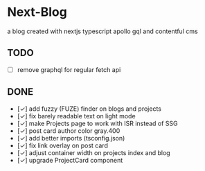 # Next-Blog
a blog created with nextjs typescript apollo gql and contentful cms

## TODO
- [ ] remove graphql for regular fetch api

## DONE
- [✓] add fuzzy (FUZE) finder on blogs and projects
- [✓] fix barely readable text on light mode
- [✓] make Projects page to work with ISR instead of SSG
- [✓] post card author color gray.400
- [✓] add better imports (tsconfig.json)
- [✓] fix link overlay on post card
- [✓] adjust container width on projects index and blog
- [✓] upgrade ProjectCard component
